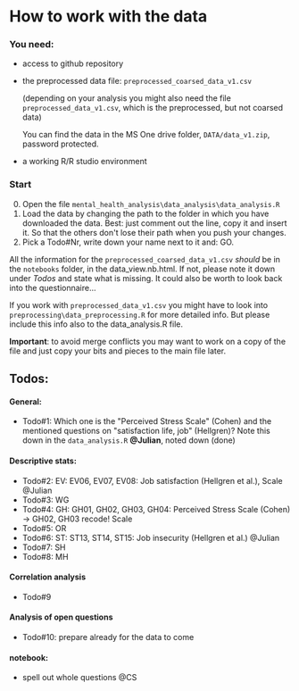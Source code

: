 # How to work with the data

### You need:
  - access to github repository
  - the preprocessed data file: `preprocessed_coarsed_data_v1.csv`

    (depending on your analysis you might also need the file `preprocessed_data_v1.csv`, which is the preprocessed, but not coarsed data)

    You can find the data in the MS One drive folder, `DATA/data_v1.zip`, password protected.
  - a working R/R studio environment


### Start   
  0. Open the file `mental_health_analysis\data_analysis\data_analysis.R `
  1. Load the data by changing the path to the folder in which you have downloaded the data. Best: just comment out the line, copy it and insert it. So that the others don't lose their path when you push your changes.
  2. Pick a Todo#Nr, write down your name next to it and: GO.

All the information for the `preprocessed_coarsed_data_v1.csv` *should* be in the `notebooks` folder, in the data_view.nb.html. If not, please note it down under *Todos* and state what is missing. It could also be worth to look back into the questionnaire...

If you work with `preprocessed_data_v1.csv` you might have to look into `preprocessing\data_preprocessing.R` for more detailed info. But please include this info also to the data_analysis.R file.

**Important**: to avoid merge conflicts you may want to work on a copy of the file and just copy your bits and pieces to the main file later.

## Todos:
#### General:
- Todo#1: Which one is the "Perceived Stress Scale" (Cohen) and the mentioned questions on "satisfaction life, job" (Hellgren)? Note this down in the `data_analysis.R` **@Julian**, noted down (done)

#### Descriptive stats:
- Todo#2: EV: EV06, EV07, EV08: Job satisfaction (Hellgren et al.), Scale @Julian
- Todo#3: WG
- Todo#4: GH: GH01, GH02, GH03, GH04: Perceived Stress Scale (Cohen) -> GH02, GH03 recode! Scale 
- Todo#5: OR
- Todo#6: ST: ST13, ST14, ST15: Job insecurity (Hellgren et al.) @Julian
- Todo#7: SH
- Todo#8: MH

#### Correlation analysis
- Todo#9

#### Analysis of open questions
- Todo#10: prepare already for the data to come

#### notebook:
- spell out whole questions @CS
